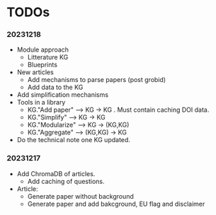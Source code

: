 # TODOs



### 20231218

* Module approach
  * Litterature KG
  * Blueprints
* New articles
  * Add mechanisms to parse papers (post grobid)
  * Add data to the KG
* Add simplification mechanisms
* Tools in a library
  * KG."Add paper" --> KG -> KG . Must contain caching DOI data.
  * KG."Simplify" --> KG -> KG
  * KG."Modularize" --> KG -> (KG,KG)
  * KG."Aggregate"  --> (KG,KG) -> KG
* Do the technical note one KG updated.


### 20231217

* Add ChromaDB of articles.
  * Add caching of questions.
* Article: 
  * Generate paper without background
  * Generate paper and add bakcground, EU flag and disclaimer
  